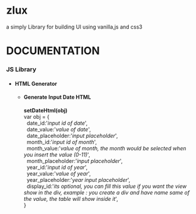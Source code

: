 # zlux
a simply Library for building UI using vanilla,js and css3

<h1>DOCUMENTATION</h1>

<h3>JS Library</h3>

<ul>
    <li><h4><strong>HTML Generator</strong></h4>
        <ul>
            <li><h4>Generate Input Date HTML </h4>
                <span><strong>setDateHtml(obj)</strong></span>
                <br>
                <span>var obj = {<br>
                    &nbsp; date_id:'<i>input id of date</i>',<br>
                    &nbsp; date_value:'<i>value of date</i>',<br>
                    &nbsp; date_placeholder:'<i>input placeholder</i>',<br>
                    &nbsp; month_id:'<i>input id of month</i>',<br>
                    &nbsp; month_value:'<i>value of month, the month would be selected when you insert the value (0-11)</i>',<br>
                    &nbsp; month_placeholder:'<i>input placeholder</i>',<br>
                    &nbsp; year_id:'<i>input id of year</i>',<br>
                    &nbsp; year_value:'<i>value of year</i>',<br>
                    &nbsp; year_placeholder:'<i>year input placeholder</i>',<br>
                    &nbsp; display_id:'<i>its optional, you can fill this value if you want the view show in the div, example : you create a div and have name same of the value, the table will show inside it</i>',<br>
                 }</span>
            </li>
        </ul>
    </li>
</ul>
